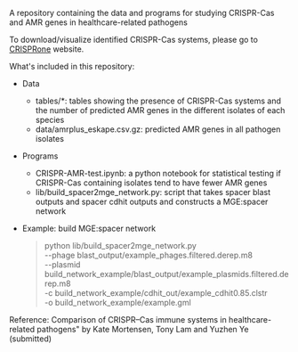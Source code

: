A repository containing the data and programs for studying CRISPR-Cas and AMR genes in healthcare-related pathogens

To download/visualize identified CRISPR-Cas systems, please go to <a href="https://omics.informatics.indiana.edu/CRISPRone/pathogen/">CRISPRone</a> website.

What's included in this repository:

* Data
  * tables/*: tables showing the presence of CRISPR-Cas systems and the number of predicted AMR genes in the different isolates of each species
  * data/amrplus_eskape.csv.gz: predicted AMR genes in all pathogen isolates

* Programs
  * CRISPR-AMR-test.ipynb: a python notebook for statistical testing if CRISPR-Cas containing isolates tend to have fewer AMR genes
  * lib/build_spacer2mge_network.py: script that takes spacer blast outputs and spacer cdhit outputs and constructs a MGE:spacer network

* Example: build MGE:spacer network

  > python lib/build_spacer2mge_network.py <br>
  >      --phage blast_output/example_phages.filtered.derep.m8 <br>
  >      --plasmid build_network_example/blast_output/example_plasmids.filtered.derep.m8 <br>
  >      -c build_network_example/cdhit_out/example_cdhit0.85.clstr <br>
  >      -o build_network_example/example.gml


Reference: Comparison of CRISPR–Cas immune systems in healthcare-related pathogens" by Kate Mortensen, Tony Lam and Yuzhen Ye (submitted)
